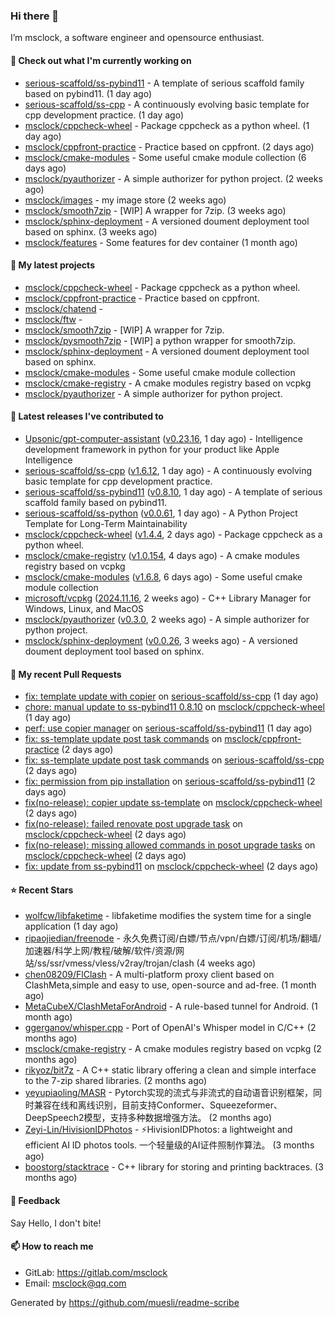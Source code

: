 ### Hi there 👋

I’m msclock, a software engineer and opensource enthusiast.

#### 👷 Check out what I'm currently working on

- [serious-scaffold/ss-pybind11](https://github.com/serious-scaffold/ss-pybind11) - A template of serious scaffold family based on pybind11. (1 day ago)
- [serious-scaffold/ss-cpp](https://github.com/serious-scaffold/ss-cpp) - A continuously evolving basic template for cpp development practice. (1 day ago)
- [msclock/cppcheck-wheel](https://github.com/msclock/cppcheck-wheel) - Package cppcheck as a python wheel. (1 day ago)
- [msclock/cppfront-practice](https://github.com/msclock/cppfront-practice) - Practice based on cppfront. (2 days ago)
- [msclock/cmake-modules](https://github.com/msclock/cmake-modules) - Some useful cmake module collection (6 days ago)
- [msclock/pyauthorizer](https://github.com/msclock/pyauthorizer) - A simple authorizer for python project. (2 weeks ago)
- [msclock/images](https://github.com/msclock/images) - my image store (2 weeks ago)
- [msclock/smooth7zip](https://github.com/msclock/smooth7zip) - [WIP] A wrapper for 7zip. (3 weeks ago)
- [msclock/sphinx-deployment](https://github.com/msclock/sphinx-deployment) - A versioned doument deployment tool based on sphinx. (3 weeks ago)
- [msclock/features](https://github.com/msclock/features) - Some features for dev container (1 month ago)

#### 🌱 My latest projects

- [msclock/cppcheck-wheel](https://github.com/msclock/cppcheck-wheel) - Package cppcheck as a python wheel.
- [msclock/cppfront-practice](https://github.com/msclock/cppfront-practice) - Practice based on cppfront.
- [msclock/chatend](https://github.com/msclock/chatend) - 
- [msclock/ftw](https://github.com/msclock/ftw) - 
- [msclock/smooth7zip](https://github.com/msclock/smooth7zip) - [WIP] A wrapper for 7zip.
- [msclock/pysmooth7zip](https://github.com/msclock/pysmooth7zip) - [WIP] a python wrapper for smooth7zip.
- [msclock/sphinx-deployment](https://github.com/msclock/sphinx-deployment) - A versioned doument deployment tool based on sphinx.
- [msclock/cmake-modules](https://github.com/msclock/cmake-modules) - Some useful cmake module collection
- [msclock/cmake-registry](https://github.com/msclock/cmake-registry) - A cmake modules registry based on vcpkg
- [msclock/pyauthorizer](https://github.com/msclock/pyauthorizer) - A simple authorizer for python project.

#### 🔭 Latest releases I've contributed to

- [Upsonic/gpt-computer-assistant](https://github.com/Upsonic/gpt-computer-assistant) ([v0.23.16](https://github.com/Upsonic/gpt-computer-assistant/releases/tag/v0.23.16), 1 day ago) - Intelligence development framework in python for your product like Apple Intelligence
- [serious-scaffold/ss-cpp](https://github.com/serious-scaffold/ss-cpp) ([v1.6.12](https://github.com/serious-scaffold/ss-cpp/releases/tag/v1.6.12), 1 day ago) - A continuously evolving basic template for cpp development practice.
- [serious-scaffold/ss-pybind11](https://github.com/serious-scaffold/ss-pybind11) ([v0.8.10](https://github.com/serious-scaffold/ss-pybind11/releases/tag/v0.8.10), 1 day ago) - A template of serious scaffold family based on pybind11.
- [serious-scaffold/ss-python](https://github.com/serious-scaffold/ss-python) ([v0.0.61](https://github.com/serious-scaffold/ss-python/releases/tag/v0.0.61), 1 day ago) - A Python Project Template for Long-Term Maintainability
- [msclock/cppcheck-wheel](https://github.com/msclock/cppcheck-wheel) ([v1.4.4](https://github.com/msclock/cppcheck-wheel/releases/tag/v1.4.4), 2 days ago) - Package cppcheck as a python wheel.
- [msclock/cmake-registry](https://github.com/msclock/cmake-registry) ([v1.0.154](https://github.com/msclock/cmake-registry/releases/tag/v1.0.154), 4 days ago) - A cmake modules registry based on vcpkg
- [msclock/cmake-modules](https://github.com/msclock/cmake-modules) ([v1.6.8](https://github.com/msclock/cmake-modules/releases/tag/v1.6.8), 6 days ago) - Some useful cmake module collection
- [microsoft/vcpkg](https://github.com/microsoft/vcpkg) ([2024.11.16](https://github.com/microsoft/vcpkg/releases/tag/2024.11.16), 2 weeks ago) - C&#43;&#43; Library Manager for Windows, Linux, and MacOS
- [msclock/pyauthorizer](https://github.com/msclock/pyauthorizer) ([v0.3.0](https://github.com/msclock/pyauthorizer/releases/tag/v0.3.0), 2 weeks ago) - A simple authorizer for python project.
- [msclock/sphinx-deployment](https://github.com/msclock/sphinx-deployment) ([v0.0.26](https://github.com/msclock/sphinx-deployment/releases/tag/v0.0.26), 3 weeks ago) - A versioned doument deployment tool based on sphinx.

#### 🔨 My recent Pull Requests

- [fix: template update with copier](https://github.com/serious-scaffold/ss-cpp/pull/400) on [serious-scaffold/ss-cpp](https://github.com/serious-scaffold/ss-cpp) (1 day ago)
- [chore: manual update to ss-pybind11 0.8.10](https://github.com/msclock/cppcheck-wheel/pull/91) on [msclock/cppcheck-wheel](https://github.com/msclock/cppcheck-wheel) (1 day ago)
- [perf: use copier manager](https://github.com/serious-scaffold/ss-pybind11/pull/31) on [serious-scaffold/ss-pybind11](https://github.com/serious-scaffold/ss-pybind11) (1 day ago)
- [fix: ss-template update post task commands](https://github.com/msclock/cppfront-practice/pull/18) on [msclock/cppfront-practice](https://github.com/msclock/cppfront-practice) (2 days ago)
- [fix: ss-template update post task commands](https://github.com/serious-scaffold/ss-cpp/pull/399) on [serious-scaffold/ss-cpp](https://github.com/serious-scaffold/ss-cpp) (2 days ago)
- [fix: permission from pip installation](https://github.com/serious-scaffold/ss-pybind11/pull/30) on [serious-scaffold/ss-pybind11](https://github.com/serious-scaffold/ss-pybind11) (2 days ago)
- [fix(no-release): copier update ss-template](https://github.com/msclock/cppcheck-wheel/pull/71) on [msclock/cppcheck-wheel](https://github.com/msclock/cppcheck-wheel) (2 days ago)
- [fix(no-release): failed renovate post upgrade task](https://github.com/msclock/cppcheck-wheel/pull/60) on [msclock/cppcheck-wheel](https://github.com/msclock/cppcheck-wheel) (2 days ago)
- [fix(no-release): missing allowed commands in posot upgrade tasks](https://github.com/msclock/cppcheck-wheel/pull/57) on [msclock/cppcheck-wheel](https://github.com/msclock/cppcheck-wheel) (2 days ago)
- [fix: update from ss-pybind11](https://github.com/msclock/cppcheck-wheel/pull/54) on [msclock/cppcheck-wheel](https://github.com/msclock/cppcheck-wheel) (2 days ago)

#### ⭐ Recent Stars

- [wolfcw/libfaketime](https://github.com/wolfcw/libfaketime) - libfaketime modifies the system time for a single application (1 day ago)
- [ripaojiedian/freenode](https://github.com/ripaojiedian/freenode) - 永久免费订阅/白嫖/节点/vpn/白嫖/订阅/机场/翻墙/加速器/科学上网/教程/破解/软件/资源/网站/ss/ssr/vmess/vless/v2ray/trojan/clash (4 weeks ago)
- [chen08209/FlClash](https://github.com/chen08209/FlClash) - A multi-platform proxy client based on ClashMeta,simple and easy to use, open-source and ad-free. (1 month ago)
- [MetaCubeX/ClashMetaForAndroid](https://github.com/MetaCubeX/ClashMetaForAndroid) - A rule-based tunnel for Android. (1 month ago)
- [ggerganov/whisper.cpp](https://github.com/ggerganov/whisper.cpp) - Port of OpenAI&#39;s Whisper model in C/C&#43;&#43; (2 months ago)
- [msclock/cmake-registry](https://github.com/msclock/cmake-registry) - A cmake modules registry based on vcpkg (2 months ago)
- [rikyoz/bit7z](https://github.com/rikyoz/bit7z) - A C&#43;&#43; static library offering a clean and simple interface to the 7-zip shared libraries. (2 months ago)
- [yeyupiaoling/MASR](https://github.com/yeyupiaoling/MASR) - Pytorch实现的流式与非流式的自动语音识别框架，同时兼容在线和离线识别，目前支持Conformer、Squeezeformer、DeepSpeech2模型，支持多种数据增强方法。 (2 months ago)
- [Zeyi-Lin/HivisionIDPhotos](https://github.com/Zeyi-Lin/HivisionIDPhotos) - ⚡️HivisionIDPhotos: a lightweight and efficient AI ID photos tools. 一个轻量级的AI证件照制作算法。 (3 months ago)
- [boostorg/stacktrace](https://github.com/boostorg/stacktrace) - C&#43;&#43; library for storing and printing backtraces. (3 months ago)

#### 💬 Feedback

Say Hello, I don't bite!

#### 📫 How to reach me

- GitLab: https://gitlab.com/msclock
- Email: msclock@qq.com

Generated by https://github.com/muesli/readme-scribe
